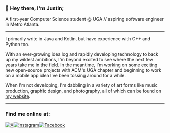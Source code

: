 ### **👋 Hey there, I'm Justin;**
A first-year Computer Science student @ UGA // aspiring software engineer in Metro Atlanta.

---

I primarily write in Java and Kotlin, but have experience with C++ and Python too.

With an ever-growing idea log and rapidly developing technology to back up my wildest ambitions, I'm beyond excited to see where the next few years take me in the field. In the meantime, I'm working on some exciting new open-source projects with ACM's UGA chapter and beginning to work on a mobile app idea I've been tossing around for a while.

When I'm not developing, I'm dabbling in a variety of art forms like music production, graphic design, and photography, all of which can be found on [my website](https://www.justinquinnb.com).

---

### Find me online at:
[![X](https://img.shields.io/badge/X-%23000000.svg?style=for-the-badge&logo=X&logoColor=white)](https://twitter.com/justinquinnb)[![Instagram](https://img.shields.io/badge/Instagram-%23E4405F.svg?style=for-the-badge&logo=Instagram&logoColor=white)](https://instagram.com/justinquinnb)[![Facebook](https://img.shields.io/badge/Facebook-%231877F2.svg?style=for-the-badge&logo=Facebook&logoColor=white)](https://www.facebook.com/justinquinnb)
